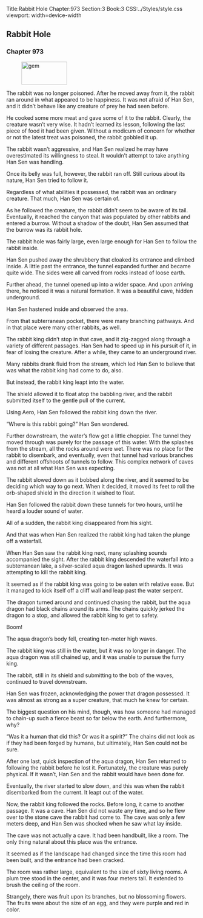 Title:Rabbit Hole 
Chapter:973 
Section:3 
Book:3 
CSS:../Styles/style.css 
viewport: width=device-width
  
## Rabbit Hole
### Chapter 973
  
<figure>
	<img src="../Images/gem.gif" alt="gem" id="gem" width="120" height="60" />
</figure>
  

  
The rabbit was no longer poisoned. After he moved away from it, the rabbit ran around in what appeared to be happiness. It was not afraid of Han Sen, and it didn’t behave like any creature of prey he had seen before.

He cooked some more meat and gave some of it to the rabbit. Clearly, the creature wasn’t very wise. It hadn’t learned its lesson, following the last piece of food it had been given. Without a modicum of concern for whether or not the latest treat was poisoned, the rabbit gobbled it up.

The rabbit wasn’t aggressive, and Han Sen realized he may have overestimated its willingness to steal. It wouldn’t attempt to take anything Han Sen was handling.

Once its belly was full, however, the rabbit ran off. Still curious about its nature, Han Sen tried to follow it.

Regardless of what abilities it possessed, the rabbit was an ordinary creature. That much, Han Sen was certain of.

As he followed the creature, the rabbit didn’t seem to be aware of its tail. Eventually, it reached the canyon that was populated by other rabbits and entered a burrow. Without a shadow of the doubt, Han Sen assumed that the burrow was its rabbit hole.

The rabbit hole was fairly large, even large enough for Han Sen to follow the rabbit inside.

Han Sen pushed away the shrubbery that cloaked its entrance and climbed inside. A little past the entrance, the tunnel expanded further and became quite wide. The sides were all carved from rocks instead of loose earth.

Further ahead, the tunnel opened up into a wider space. And upon arriving there, he noticed it was a natural formation. It was a beautiful cave, hidden underground.

Han Sen hastened inside and observed the area.

From that subterranean pocket, there were many branching pathways. And in that place were many other rabbits, as well.

The rabbit king didn’t stop in that cave, and it zig-zagged along through a variety of different passages. Han Sen had to speed up in his pursuit of it, in fear of losing the creature. After a while, they came to an underground river.

Many rabbits drank fluid from the stream, which led Han Sen to believe that was what the rabbit king had come to do, also.

But instead, the rabbit king leapt into the water.

The shield allowed it to float atop the babbling river, and the rabbit submitted itself to the gentle pull of the current.

Using Aero, Han Sen followed the rabbit king down the river.

“Where is this rabbit going?” Han Sen wondered.

Further downstream, the water’s flow got a little choppier. The tunnel they moved through was purely for the passage of this water. With the splashes from the stream, all the rocks around were wet. There was no place for the rabbit to disembark, and eventually, even that tunnel had various branches and different offshoots of tunnels to follow. This complex network of caves was not at all what Han Sen was expecting.

The rabbit slowed down as it bobbed along the river, and it seemed to be deciding which way to go next. When it decided, it moved its feet to roll the orb-shaped shield in the direction it wished to float.

Han Sen followed the rabbit down these tunnels for two hours, until he heard a louder sound of water.

All of a sudden, the rabbit king disappeared from his sight.

And that was when Han Sen realized the rabbit king had taken the plunge off a waterfall.

When Han Sen saw the rabbit king next, many splashing sounds accompanied the sight. After the rabbit king descended the waterfall into a subterranean lake, a silver-scaled aqua dragon lashed upwards. It was attempting to kill the rabbit king.

It seemed as if the rabbit king was going to be eaten with relative ease. But it managed to kick itself off a cliff wall and leap past the water serpent.

The dragon turned around and continued chasing the rabbit, but the aqua dragon had black chains around its arms. The chains quickly jerked the dragon to a stop, and allowed the rabbit king to get to safety.

Boom!

The aqua dragon’s body fell, creating ten-meter high waves.

The rabbit king was still in the water, but it was no longer in danger. The aqua dragon was still chained up, and it was unable to pursue the furry king.

The rabbit, still in its shield and submitting to the bob of the waves, continued to travel downstream.

Han Sen was frozen, acknowledging the power that dragon possessed. It was almost as strong as a super creature, that much he knew for certain.

The biggest question on his mind, though, was how someone had managed to chain-up such a fierce beast so far below the earth. And furthermore, why?

“Was it a human that did this? Or was it a spirit?” The chains did not look as if they had been forged by humans, but ultimately, Han Sen could not be sure.

After one last, quick inspection of the aqua dragon, Han Sen returned to following the rabbit before he lost it. Fortunately, the creature was purely physical. If it wasn’t, Han Sen and the rabbit would have been done for.

Eventually, the river started to slow down, and this was when the rabbit disembarked from the current. It leapt out of the water.

Now, the rabbit king followed the rocks. Before long, it came to another passage. It was a cave. Han Sen did not waste any time, and so he flew over to the stone cave the rabbit had come to. The cave was only a few meters deep, and Han Sen was shocked when he saw what lay inside.

The cave was not actually a cave. It had been handbuilt, like a room. The only thing natural about this place was the entrance.

It seemed as if the landscape had changed since the time this room had been built, and the entrance had been cracked.

The room was rather large, equivalent to the size of sixty living rooms. A plum tree stood in the center, and it was four meters tall. It extended to brush the ceiling of the room.

Strangely, there was fruit upon its branches, but no blossoming flowers. The fruits were about the size of an egg, and they were purple and red in color.
